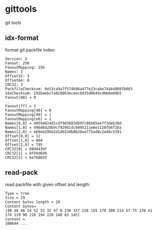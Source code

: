 # gittools
git tools

## idx-format
format git packfile index:

```
Version: 2
Fanout: 256
FanoutMapping: 256
Names: 3
Offset32: 3
Offset64: 0
CRC32: 3
PackfileChecksum: 6e53ca9a7f574b96a477e23cabe74ab4808fb063
IdxChecksum: 191baebcfa818863eceecb835d0b49cd6b8a04b5
Fanout[00] = 0
..
Fanout[ff] = 3
FanoutMapping[40] = 0
FanoutMapping[49] = 1
FanoutMapping[e6] = 2
Names[0,0] = 40594824d1cdf9d3683d69fc86b85ee7f3de630d
Names[1,0] = 496d6428b9cf92981dc9495211e6e1120fb6f2ba
Names[2,0] = e69de29bb2d1d6434b8b29ae775ad8c2e48c5391
Offset[0,0] = 12
Offset[1,0] = 804
Offset[2,0] = 795
CRC32[0] = 60d443bf
CRC32[1] = 0f49d649
CRC32[2] = 6e760029
```

## read-pack
read packfile with given offset and length:

```
Type = tree
Size = 29
Content bytes length = 29
Content bytes=
[49 48 48 54 52 52 32 97 0 230 157 226 155 178 209 214 67 75 139 41 174 119 90 216 194 228 140 83 145]
Content =
100644 ...
```